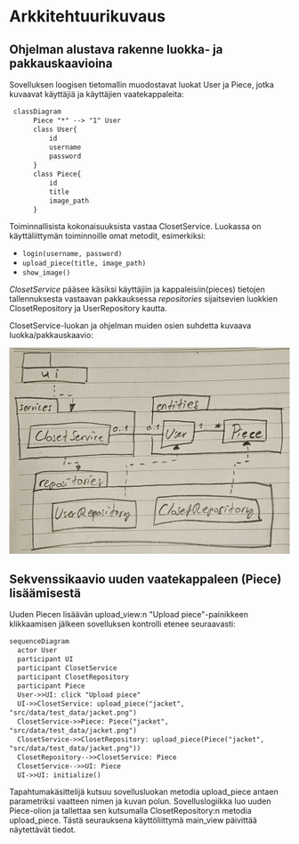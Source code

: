 # Arkkitehtuurikuvaus
## Ohjelman alustava rakenne luokka- ja pakkauskaavioina

Sovelluksen loogisen tietomallin muodostavat luokat User ja Piece, jotka kuvaavat käyttäjiä ja käyttäjien vaatekappaleita:

```mermaid
 classDiagram
      Piece "*" --> "1" User
      class User{
          id
          username
          password
      }
      class Piece{
          id
          title
          image_path
      }
```

Toiminnallisista kokonaisuuksista vastaa ClosetService. Luokassa on käyttäliittymän toiminnoille omat metodit, esimerkiksi:

- `login(username, password)`
- `upload_piece(title, image_path)`
- `show_image()`

_ClosetService_ pääsee käsiksi käyttäjiin ja kappaleisiin(pieces) tietojen tallennuksesta vastaavan pakkauksessa _repositories_ sijaitsevien luokkien ClosetRepository ja UserRepository kautta.

ClosetService-luokan ja ohjelman muiden osien suhdetta kuvaava luokka/pakkauskaavio:

![Pakkausrakenne ja luokat](https://github.com/maritatsuko/ot-harjoitustyo/blob/main/dokumentaatio/pakkauskaavio.jpg)

## Sekvenssikaavio uuden vaatekappaleen (Piece) lisäämisestä

Uuden Piecen lisäävän upload_view:n "Upload piece"-painikkeen klikkaamisen jälkeen sovelluksen kontrolli etenee seuraavasti:

```mermaid
sequenceDiagram
  actor User
  participant UI
  participant ClosetService
  participant ClosetRepository
  participant Piece
  User->>UI: click "Upload piece"
  UI->>ClosetService: upload_piece("jacket", "src/data/test_data/jacket.png")
  ClosetService->>Piece: Piece("jacket", "src/data/test_data/jacket.png")
  ClosetService->>ClosetRepository: upload_piece(Piece("jacket", "src/data/test_data/jacket.png"))
  ClosetRepository-->>ClosetService: Piece
  ClosetService-->>UI: Piece
  UI->>UI: initialize()
```
Tapahtumakäsittelijä kutsuu sovellusluokan metodia upload_piece antaen parametriksi vaatteen nimen ja kuvan polun. Sovelluslogiikka luo uuden Piece-olion ja tallettaa sen kutsumalla ClosetRepository:n metodia upload_piece. Tästä seurauksena käyttöliittymä main_view päivittää näytettävät tiedot.
